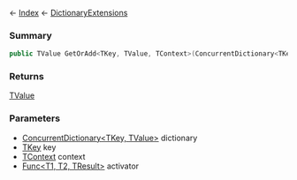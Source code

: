 ← [Index](Api-Index) ← [DictionaryExtensions](System.Collections.Generic.DictionaryExtensions)

### Summary

```csharp
public TValue GetOrAdd<TKey, TValue, TContext>(ConcurrentDictionary<TKey, TValue> dictionary, TKey key, TContext context, Func<T1, T2, TResult> activator)
```

### Returns

[TValue]()

### Parameters

* [ConcurrentDictionary<TKey, TValue>](System.Collections.Concurrent.ConcurrentDictionary`2) dictionary
* [TKey]() key
* [TContext]() context
* [Func<T1, T2, TResult>](System.Func`3) activator
